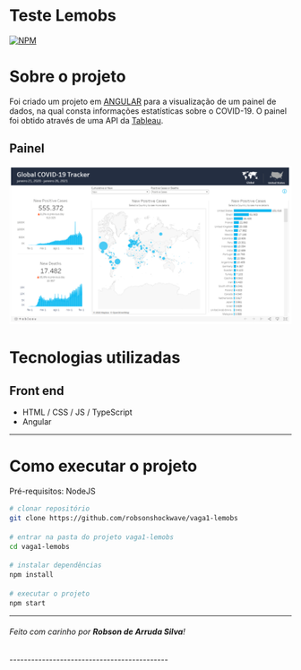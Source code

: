 # Teste Lemobs
[![NPM](https://img.shields.io/npm/l/react)](https://github.com/neliocursos/exemplo-readme/blob/main/LICENSE) 

# Sobre o projeto

Foi criado um projeto em [ANGULAR](https://angular.io/) para a visualização de um painel de dados, na qual consta informações estatísticas sobre o COVID-19.
O painel foi obtido através de uma API da [Tableau](https://public.tableau.com/en-us/s/).

## Painel

<p align="center">
	<img alt="painel" src="github/painel.PNG" witdh="50%">
</p>

# Tecnologias utilizadas

## Front end
- HTML / CSS / JS / TypeScript
- Angular

<hr>

# Como executar o projeto

Pré-requisitos: NodeJS

```bash
# clonar repositório
git clone https://github.com/robsonshockwave/vaga1-lemobs

# entrar na pasta do projeto vaga1-lemobs
cd vaga1-lemobs

# instalar dependências
npm install

# executar o projeto
npm start
```

<hr>

<h6>Feito com carinho por <b>Robson de Arruda Silva</b>!</h6>
--------------------------------------------
